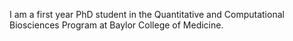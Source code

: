 I am a first year PhD student in the Quantitative and Computational Biosciences Program at Baylor College of Medicine.

